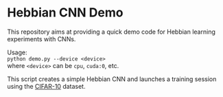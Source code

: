 # Hebbian CNN Demo

This repository aims at providing a quick demo code for Hebbian learning 
experiments with CNNs.

Usage:  
`python demo.py --device <device>`  
where `<device>` can be `cpu`, `cuda:0`, etc.

This script creates a simple Hebbian CNN and launches a training session
using the [CIFAR-10](https://www.cs.toronto.edu/~kriz/cifar.html) dataset.

